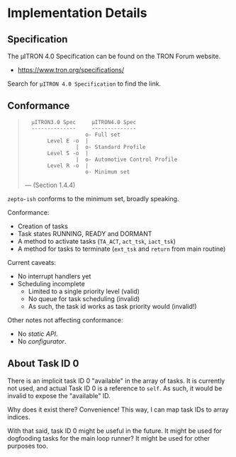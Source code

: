 Implementation Details
======================

## Specification

The µITRON 4.0 Specification can be found on the TRON Forum website.

 - https://www.tron.org/specifications/

Search for `µITRON 4.0 Specification` to find the link.


## Conformance

> ```
>   µITRON3.0 Spec     µITRON4.0 Spec
>   --------------     --------------
>                    o- Full set
>        Level E -o  |
>                 |  o- Standard Profile
>        Level S -o  |
>                 |  o- Automotive Control Profile
>        Level R -o  |
>                    o- Minimum set
> ```
> 
> — (Section 1.4.4)

`zepto-ish` conforms to the minimum set, broadly speaking.

Conformance:

 - Creation of tasks
 - Task states RUNNING, READY and DORMANT
 - A method to activate tasks (`TA_ACT`, `act_tsk`, `iact_tsk`)
 - A method for tasks to terminate (`ext_tsk` and `return` from main routine)

Current caveats:

 - No interrupt handlers yet
 - Scheduling incomplete
   - Limited to a single priority level (valid)
   - No queue for task scheduling (invalid)
   - As such, the task id works as task priority would (invalid!)

Other notes not affecting conformance:

 - No *static API*.
 - No *configurator*.


## About Task ID 0

There is an implicit task ID 0 "available" in the array of tasks.
It is currently not used, and actual Task ID 0 is a reference to `self`.
As such, it would be invalid to expose the "available" ID.

Why does it exist there?
Convenience!
This way, I can map task IDs to array indices.

With that said, task ID 0 might be useful in the future.
It might be used for dogfooding tasks for the main loop runner?
It might be used for other purposes too.
